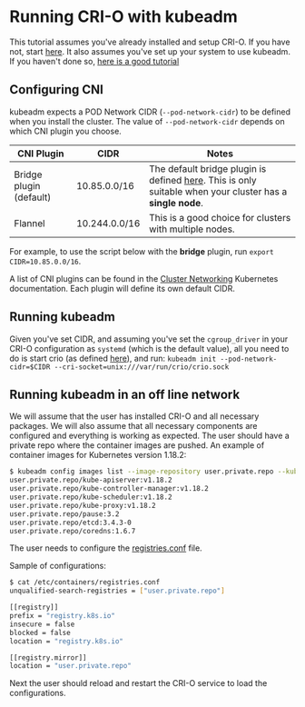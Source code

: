 # Running CRI-O with kubeadm

This tutorial assumes you've already installed and setup CRI-O.
If you have not, start [here](/install.md).
It also assumes you've set up your system to use kubeadm.
If you haven't done so, [here is a good tutorial](https://www.mirantis.com/blog/how-install-kubernetes-kubeadm/)

## Configuring CNI

kubeadm expects a POD Network CIDR (`--pod-network-cidr`) to be defined when you
install the cluster. The value of `--pod-network-cidr` depends on which
CNI plugin you choose.

<!-- markdownlint-disable MD013 -->

| CNI Plugin              | CIDR          | Notes                                                                                                                                             |
| ----------------------- | ------------- | ------------------------------------------------------------------------------------------------------------------------------------------------- |
| Bridge plugin (default) | 10.85.0.0/16  | The default bridge plugin is defined [here](/contrib/cni/10-crio-bridge.conflist). This is only suitable when your cluster has a **single node**. |
| Flannel                 | 10.244.0.0/16 | This is a good choice for clusters with multiple nodes.                                                                                           |

<!-- markdownlint-enable MD013 -->

For example, to use the script below with the **bridge** plugin, run `export CIDR=10.85.0.0/16`.

A list of CNI plugins can be found in the [Cluster Networking](https://kubernetes.io/docs/concepts/cluster-administration/networking/)
Kubernetes documentation. Each plugin will define its own default CIDR.

## Running kubeadm

Given you've set CIDR, and assuming you've set the `cgroup_driver` in your CRI-O
configuration as `systemd` (which is the default value), all you need to do is
start crio (as defined [here](/install.md)), and run:
`kubeadm init --pod-network-cidr=$CIDR --cri-socket=unix:///var/run/crio/crio.sock`

## Running kubeadm in an off line network

We will assume that the user has installed CRI-O and all necessary packages.
We will also assume that all necessary components are configured and everything
is working as expected. The user should have a private repo where the container
images are pushed. An example of container images for Kubernetes version 1.18.2:

```bash
$ kubeadm config images list --image-repository user.private.repo --kubernetes-version=v1.18.2
user.private.repo/kube-apiserver:v1.18.2
user.private.repo/kube-controller-manager:v1.18.2
user.private.repo/kube-scheduler:v1.18.2
user.private.repo/kube-proxy:v1.18.2
user.private.repo/pause:3.2
user.private.repo/etcd:3.4.3-0
user.private.repo/coredns:1.6.7
```

The user needs to configure the [registries.conf](https://github.com/containers/container-libs/blob/main/image/docs/containers-registries.conf.5.md)
file.

Sample of configurations:

```bash
$ cat /etc/containers/registries.conf
unqualified-search-registries = ["user.private.repo"]

[[registry]]
prefix = "registry.k8s.io"
insecure = false
blocked = false
location = "registry.k8s.io"

[[registry.mirror]]
location = "user.private.repo"
```

Next the user should reload and restart the CRI-O service to load the configurations.

